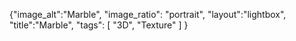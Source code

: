 {"image_alt":"Marble",
"image_ratio": "portrait",
"layout":"lightbox",
"title":"Marble",
 "tags": [
  "3D",
  "Texture"
 ]
}